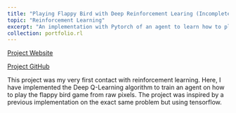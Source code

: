 ```yaml
---
title: "Playing Flappy Bird with Deep Reinforcement Learing (Incomplete)"
topic: "Reinforcement Learning"
excerpt: "An implementation with Pytorch of an agent to learn how to play the Flappy Bird game. <br/>"
collection: portfolio.rl
---
```


[Project Website](https://netopedro.github.io/DeepReinforcementLearningFlappyBird)

[Project GitHub](https://github.com/NetoPedro/DeepReinforcementLearningFlappyBird)

This project was my very first contact with reinforcement learning. Here, I have implemented the Deep Q-Learning algorithm to train an agent on how to play the flappy bird game from raw pixels. The project was inspired by a previous implementation on the exact same problem but using tensorflow.
